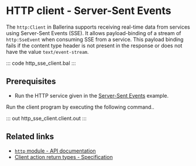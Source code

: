 # HTTP client - Server-Sent Events

The `http:Client` in Ballerina supports receiving real-time data from services using Server-Sent Events (SSE). It allows payload-binding of a stream of `http:SseEvent` when consuming SSE from a service. This payload binding fails if the content type header is not present in the response or does not have the value `text/event-stream`.

::: code http_sse_client.bal :::

## Prerequisites
- Run the HTTP service given in the [Server-Sent Events](/learn/by-example/http-sse-service/) example.

Run the client program by executing the following command..

::: out http_sse_client.client.out :::

## Related links
- [`http` module - API documentation](https://lib.ballerina.io/ballerina/http/latest/)
- [Client action return types - Specification](/spec/http/#243-client-action-return-types)
